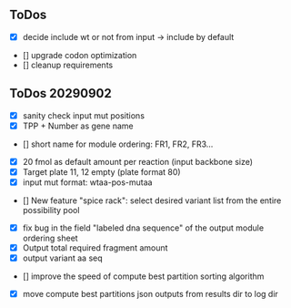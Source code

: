 ## ToDos
- [x] decide include wt or not from input -> include by default
- [] upgrade codon optimization
- [] cleanup requirements

## ToDos 20290902
- [x] sanity check input mut positions
- [x] TPP + Number as gene name
- [] short name for module ordering: FR1, FR2, FR3...
- [x] 20 fmol as default amount per reaction (input backbone size)
- [x] Target plate 11, 12 empty (plate format 80)
- [x] input mut format: wtaa-pos-mutaa
- [] New feature "spice rack": select desired variant list from the entire possibility pool
- [x] fix bug in the field "labeled dna sequence" of the output module ordering sheet
- [x] Output total required fragment amount 
- [x] output variant aa seq
- [] improve the speed of compute best partition sorting algorithm
- [x] move compute best partitions json outputs from results dir to log dir